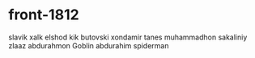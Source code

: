 # front-1812
slavik xalk elshod kik butovski xondamir tanes muhammadhon sakaliniy zlaaz abdurahmon Goblin abdurahim spiderman 

